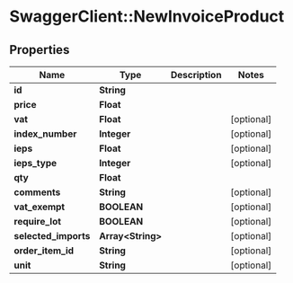 # SwaggerClient::NewInvoiceProduct

## Properties
Name | Type | Description | Notes
------------ | ------------- | ------------- | -------------
**id** | **String** |  | 
**price** | **Float** |  | 
**vat** | **Float** |  | [optional] 
**index_number** | **Integer** |  | [optional] 
**ieps** | **Float** |  | [optional] 
**ieps_type** | **Integer** |  | [optional] 
**qty** | **Float** |  | 
**comments** | **String** |  | [optional] 
**vat_exempt** | **BOOLEAN** |  | [optional] 
**require_lot** | **BOOLEAN** |  | [optional] 
**selected_imports** | **Array&lt;String&gt;** |  | [optional] 
**order_item_id** | **String** |  | [optional] 
**unit** | **String** |  | [optional] 


